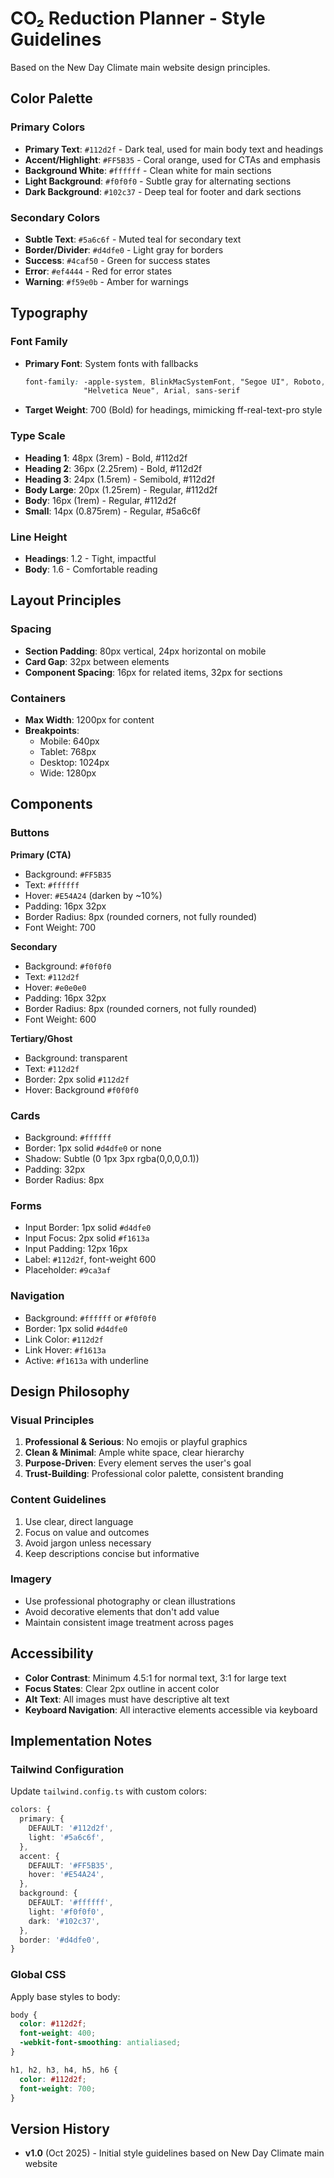 # CO₂ Reduction Planner - Style Guidelines

Based on the New Day Climate main website design principles.

## Color Palette

### Primary Colors
- **Primary Text**: `#112d2f` - Dark teal, used for main body text and headings
- **Accent/Highlight**: `#FF5B35` - Coral orange, used for CTAs and emphasis
- **Background White**: `#ffffff` - Clean white for main sections
- **Light Background**: `#f0f0f0` - Subtle gray for alternating sections
- **Dark Background**: `#102c37` - Deep teal for footer and dark sections

### Secondary Colors
- **Subtle Text**: `#5a6c6f` - Muted teal for secondary text
- **Border/Divider**: `#d4dfe0` - Light gray for borders
- **Success**: `#4caf50` - Green for success states
- **Error**: `#ef4444` - Red for error states
- **Warning**: `#f59e0b` - Amber for warnings

## Typography

### Font Family
- **Primary Font**: System fonts with fallbacks
  ```css
  font-family: -apple-system, BlinkMacSystemFont, "Segoe UI", Roboto, 
               "Helvetica Neue", Arial, sans-serif
  ```
- **Target Weight**: 700 (Bold) for headings, mimicking ff-real-text-pro style

### Type Scale
- **Heading 1**: 48px (3rem) - Bold, #112d2f
- **Heading 2**: 36px (2.25rem) - Bold, #112d2f
- **Heading 3**: 24px (1.5rem) - Semibold, #112d2f
- **Body Large**: 20px (1.25rem) - Regular, #112d2f
- **Body**: 16px (1rem) - Regular, #112d2f
- **Small**: 14px (0.875rem) - Regular, #5a6c6f

### Line Height
- **Headings**: 1.2 - Tight, impactful
- **Body**: 1.6 - Comfortable reading

## Layout Principles

### Spacing
- **Section Padding**: 80px vertical, 24px horizontal on mobile
- **Card Gap**: 32px between elements
- **Component Spacing**: 16px for related items, 32px for sections

### Containers
- **Max Width**: 1200px for content
- **Breakpoints**:
  - Mobile: 640px
  - Tablet: 768px
  - Desktop: 1024px
  - Wide: 1280px

## Components

### Buttons
**Primary (CTA)**
- Background: `#FF5B35`
- Text: `#ffffff`
- Hover: `#E54A24` (darken by ~10%)
- Padding: 16px 32px
- Border Radius: 8px (rounded corners, not fully rounded)
- Font Weight: 700

**Secondary**
- Background: `#f0f0f0`
- Text: `#112d2f`
- Hover: `#e0e0e0`
- Padding: 16px 32px
- Border Radius: 8px (rounded corners, not fully rounded)
- Font Weight: 600

**Tertiary/Ghost**
- Background: transparent
- Text: `#112d2f`
- Border: 2px solid `#112d2f`
- Hover: Background `#f0f0f0`

### Cards
- Background: `#ffffff`
- Border: 1px solid `#d4dfe0` or none
- Shadow: Subtle (0 1px 3px rgba(0,0,0,0.1))
- Padding: 32px
- Border Radius: 8px

### Forms
- Input Border: 1px solid `#d4dfe0`
- Input Focus: 2px solid `#f1613a`
- Input Padding: 12px 16px
- Label: `#112d2f`, font-weight 600
- Placeholder: `#9ca3af`

### Navigation
- Background: `#ffffff` or `#f0f0f0`
- Border: 1px solid `#d4dfe0`
- Link Color: `#112d2f`
- Link Hover: `#f1613a`
- Active: `#f1613a` with underline

## Design Philosophy

### Visual Principles
1. **Professional & Serious**: No emojis or playful graphics
2. **Clean & Minimal**: Ample white space, clear hierarchy
3. **Purpose-Driven**: Every element serves the user's goal
4. **Trust-Building**: Professional color palette, consistent branding

### Content Guidelines
1. Use clear, direct language
2. Focus on value and outcomes
3. Avoid jargon unless necessary
4. Keep descriptions concise but informative

### Imagery
- Use professional photography or clean illustrations
- Avoid decorative elements that don't add value
- Maintain consistent image treatment across pages

## Accessibility

- **Color Contrast**: Minimum 4.5:1 for normal text, 3:1 for large text
- **Focus States**: Clear 2px outline in accent color
- **Alt Text**: All images must have descriptive alt text
- **Keyboard Navigation**: All interactive elements accessible via keyboard

## Implementation Notes

### Tailwind Configuration
Update `tailwind.config.ts` with custom colors:
```typescript
colors: {
  primary: {
    DEFAULT: '#112d2f',
    light: '#5a6c6f',
  },
  accent: {
    DEFAULT: '#FF5B35',
    hover: '#E54A24',
  },
  background: {
    DEFAULT: '#ffffff',
    light: '#f0f0f0',
    dark: '#102c37',
  },
  border: '#d4dfe0',
}
```

### Global CSS
Apply base styles to body:
```css
body {
  color: #112d2f;
  font-weight: 400;
  -webkit-font-smoothing: antialiased;
}

h1, h2, h3, h4, h5, h6 {
  color: #112d2f;
  font-weight: 700;
}
```

## Version History
- **v1.0** (Oct 2025) - Initial style guidelines based on New Day Climate main website
